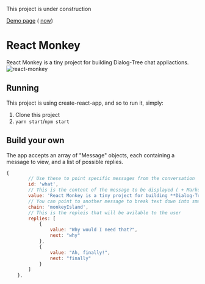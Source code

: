  This project is under construction 
 
 [Demo page](https://react-chat-beifctoefw.now.sh) ( [now](https://zeit.co/now#whats-now))
 
# React Monkey 
React Monkey is a tiny project for building Dialog-Tree chat appliactions.
![react-monkey](https://cloud.githubusercontent.com/assets/2289769/24579745/abe7e5a6-1703-11e7-8061-51e0cb686245.gif)

## Running
This project is using create-react-app, and so to run it, simply:
1. Clone this project
2. `yarn start`/`npm start`

## Build your own
The app accepts an array of "Message" objects, each containing a message to view, and a list of possible replies.

``` javascript
{
        // Use these to point specific messages from the conversation
        id: 'what',
        // This is the content of the message to be displayed ( + Markdown! )
        value: 'React Monkey is a tiny project for building **Dialog-Tree** chat appliactions.',
        // You can point to another message to break text down into smaller chunks
        chain: 'monkeyIsland',
        // This is the repleis that will be avilable to the user
        replies: [
            {
                value: "Why would I need that?",
                next: "why"
            },
            {
                value: "Ah, finally!",
                next: "finally"
            }
        ]
    },
```
